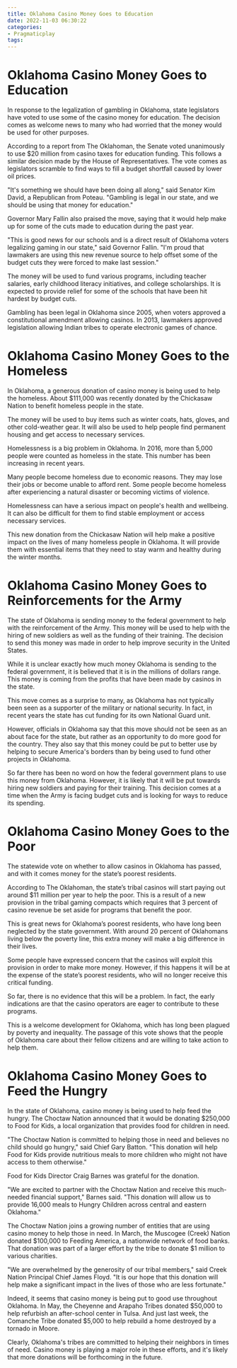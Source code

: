```yaml
---
title: Oklahoma Casino Money Goes to Education
date: 2022-11-03 06:30:22
categories:
- Pragmaticplay
tags:
---
```



#  Oklahoma Casino Money Goes to Education

In response to the legalization of gambling in Oklahoma, state legislators have voted to use some of the casino money for education. The decision comes as welcome news to many who had worried that the money would be used for other purposes.

According to a report from The Oklahoman, the Senate voted unanimously to use $20 million from casino taxes for education funding. This follows a similar decision made by the House of Representatives. The vote comes as legislators scramble to find ways to fill a budget shortfall caused by lower oil prices.

"It's something we should have been doing all along," said Senator Kim David, a Republican from Poteau. "Gambling is legal in our state, and we should be using that money for education."

Governor Mary Fallin also praised the move, saying that it would help make up for some of the cuts made to education during the past year.

"This is good news for our schools and is a direct result of Oklahoma voters legalizing gaming in our state," said Governor Fallin. "I'm proud that lawmakers are using this new revenue source to help offset some of the budget cuts they were forced to make last session."

The money will be used to fund various programs, including teacher salaries, early childhood literacy initiatives, and college scholarships. It is expected to provide relief for some of the schools that have been hit hardest by budget cuts.

Gambling has been legal in Oklahoma since 2005, when voters approved a constitutional amendment allowing casinos. In 2013, lawmakers approved legislation allowing Indian tribes to operate electronic games of chance.

#  Oklahoma Casino Money Goes to the Homeless

In Oklahoma, a generous donation of casino money is being used to help the homeless. About $111,000 was recently donated by the Chickasaw Nation to benefit homeless people in the state.

The money will be used to buy items such as winter coats, hats, gloves, and other cold-weather gear. It will also be used to help people find permanent housing and get access to necessary services.

Homelessness is a big problem in Oklahoma. In 2016, more than 5,000 people were counted as homeless in the state. This number has been increasing in recent years.

Many people become homeless due to economic reasons. They may lose their jobs or become unable to afford rent. Some people become homeless after experiencing a natural disaster or becoming victims of violence.

Homelessness can have a serious impact on people's health and wellbeing. It can also be difficult for them to find stable employment or access necessary services.

This new donation from the Chickasaw Nation will help make a positive impact on the lives of many homeless people in Oklahoma. It will provide them with essential items that they need to stay warm and healthy during the winter months.

#  Oklahoma Casino Money Goes to Reinforcements for the Army

The state of Oklahoma is sending money to the federal government to help with the reinforcement of the Army. This money will be used to help with the hiring of new soldiers as well as the funding of their training. The decision to send this money was made in order to help improve security in the United States.

While it is unclear exactly how much money Oklahoma is sending to the federal government, it is believed that it is in the millions of dollars range. This money is coming from the profits that have been made by casinos in the state.

This move comes as a surprise to many, as Oklahoma has not typically been seen as a supporter of the military or national security. In fact, in recent years the state has cut funding for its own National Guard unit.

However, officials in Oklahoma say that this move should not be seen as an about face for the state, but rather as an opportunity to do more good for the country. They also say that this money could be put to better use by helping to secure America's borders than by being used to fund other projects in Oklahoma.

So far there has been no word on how the federal government plans to use this money from Oklahoma. However, it is likely that it will be put towards hiring new soldiers and paying for their training. This decision comes at a time when the Army is facing budget cuts and is looking for ways to reduce its spending.

#  Oklahoma Casino Money Goes to the Poor

The statewide vote on whether to allow casinos in Oklahoma has passed, and with it comes money for the state’s poorest residents.

According to The Oklahoman, the state’s tribal casinos will start paying out around $11 million per year to help the poor. This is a result of a new provision in the tribal gaming compacts which requires that 3 percent of casino revenue be set aside for programs that benefit the poor.

This is great news for Oklahoma’s poorest residents, who have long been neglected by the state government. With around 20 percent of Oklahomans living below the poverty line, this extra money will make a big difference in their lives.

Some people have expressed concern that the casinos will exploit this provision in order to make more money. However, if this happens it will be at the expense of the state’s poorest residents, who will no longer receive this critical funding.

So far, there is no evidence that this will be a problem. In fact, the early indications are that the casino operators are eager to contribute to these programs.

This is a welcome development for Oklahoma, which has long been plagued by poverty and inequality. The passage of this vote shows that the people of Oklahoma care about their fellow citizens and are willing to take action to help them.

#  Oklahoma Casino Money Goes to Feed the Hungry

In the state of Oklahoma, casino money is being used to help feed the hungry. The Choctaw Nation announced that it would be donating $250,000 to Food for Kids, a local organization that provides food for children in need.

"The Choctaw Nation is committed to helping those in need and believes no child should go hungry," said Chief Gary Batton. "This donation will help Food for Kids provide nutritious meals to more children who might not have access to them otherwise."

Food for Kids Director Craig Barnes was grateful for the donation.

"We are excited to partner with the Choctaw Nation and receive this much-needed financial support," Barnes said. "This donation will allow us to provide 16,000 meals to Hungry Children across central and eastern Oklahoma."

The Choctaw Nation joins a growing number of entities that are using casino money to help those in need. In March, the Muscogee (Creek) Nation donated $100,000 to Feeding America, a nationwide network of food banks. That donation was part of a larger effort by the tribe to donate $1 million to various charities.

"We are overwhelmed by the generosity of our tribal members," said Creek Nation Principal Chief James Floyd. "It is our hope that this donation will help make a significant impact in the lives of those who are less fortunate."

Indeed, it seems that casino money is being put to good use throughout Oklahoma. In May, the Cheyenne and Arapaho Tribes donated $50,000 to help refurbish an after-school center in Tulsa. And just last week, the Comanche Tribe donated $5,000 to help rebuild a home destroyed by a tornado in Moore.

Clearly, Oklahoma's tribes are committed to helping their neighbors in times of need. Casino money is playing a major role in these efforts, and it's likely that more donations will be forthcoming in the future.
